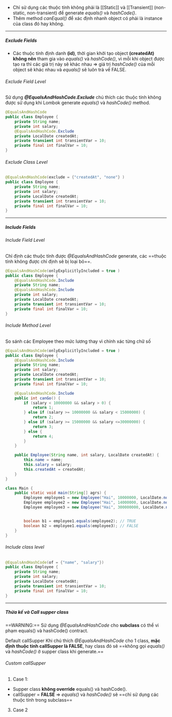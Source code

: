 - Chỉ sử dụng các thuộc tính không phải là [[Static]] và [[Transient]] (non-static, non-transient) để generate *equals()* và *hashCode()*.
- Thêm method *canEqual()* để xác định nhanh object có phải là instance của class đó hay không.
---
##### Exclude Fields
- Các thuộc tính định danh **(id)**, thời gian khởi tạo object **(createdAt)** **không nên** tham gia vào *equals()* và *hashCode()*, vì mỗi khi object được tạo ra thì các giá trị này sẽ khác nhau => giá trị *hashCode()* của mỗi object sẽ khác nhau và *equals()* sẽ luôn trả về FALSE.

###### Exclude Field Level
Sử dụng _**@EqualsAndHashCode.Exclude**_ chú thích các thuộc tính không được sử dụng khi Lombok generate _equals()_ và _hashCode()_ method.
```java
@EqualsAndHashCode
public class Employee {
	private String name;
	private int salary;
	@EqualsAndHashCode.Exclude
	private LocalDate createdAt;
	private transient int transientVar = 10;
	private final int finalVar = 10;
}
```

###### Exclude Class Level
```java
@EqualsAndHashCode(exclude = {"createdAt", "none"} )
public class Employee {
	private String name;
	private int salary;
	private LocalDate createdAt;
	private transient int transientVar = 10;
	private final int finalVar = 10;
}
```
---
##### Include Fields

###### Include Field Level
Chỉ định các thuộc tính được _@EqualsAndHashCode_ generate, các ==thuộc tính không được chỉ định sẽ bị loại bỏ==.
```java
@EqualsAndHashCode(onlyExplicitlyIncluded = true )
public class Employee {
	@EqualsAndHashCode.Include
	private String name;
	@EqualsAndHashCode.Include
	private int salary;
	private LocalDate createdAt;
	private transient int transientVar = 10;
	private final int finalVar = 10;
}
```

###### Include Method Level
So sánh các Employee theo mức lương thay vì chính xác từng chữ số
```java
@EqualsAndHashCode(onlyExplicitlyIncluded = true )
public class Employee {
    @EqualsAndHashCode.Include
    private String name;
    private int salary;
    private LocalDate createdAt;
    private transient int transientVar = 10;
    private final int finalVar = 10;

    @EqualsAndHashCode.Include
    public int canGo() {
        if (salary < 10000000 && salary > 0) {
            return 1;
        } else if (salary >= 10000000 && salary < 15000000) {
            return 2;
        } else if (salary >= 15000000 && salary <=30000000) {
            return 3;
        } else {
            return 4;
        }
    }

    public Employee(String name, int salary, LocalDate createdAt) {
        this.name = name;
        this.salary = salary;
        this.createdAt = createdAt;
    }
}

class Main {
    public static void main(String[] agrs) {
        Employee employee1 = new Employee("Hai", 10000000, LocalDate.now());
        Employee employee2 = new Employee("Hai", 14000000, LocalDate.now());
        Employee employee3 = new Employee("Hai", 300000000, LocalDate.now());


        boolean b1 = employee1.equals(employee2); // TRUE
        boolean b2 = employee1.equals(employee3); // FALSE
    }
}
```

###### Include class level
```java
@EqualsAndHashCode(of = {"name", "salary"})
public class Employee {
    private String name;
    private int salary;
    private LocalDate createdAt;
    private transient int transientVar = 10;
    private final int finalVar = 10;
}
```
---
##### Thừa kế và Call supper class
==WARNING:== Sử dụng _@EqualsAndHashCode_ cho **subclass** có thể vi phạm equals() và hashCode() contract.

Default callSupper
Khi chú thích _@EqualsAndHashCode_ cho 1 class, **mặc định thuộc tính callSupper là FALSE**, hay class đó sẽ ==không gọi *equals()* và *hashCode()* ở supper class khi generate.==

###### Custom callSupper
1. Case 1: 
- Supper class **không override** equals() và hashCode().
- callSupper = **FALSE**
=> *equals()* và *hashCode()* sẽ ==chỉ sử dụng các thuộc tính trong subclass==
 
3. Case 2